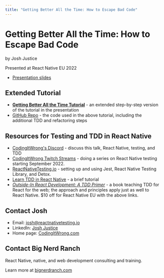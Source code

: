 ```yaml
---
title: "Getting Better All the Time: How to Escape Bad Code"
---
```


# Getting Better All the Time: How to Escape Bad Code

by Josh Justice

Presented at React Native EU 2022

- [Presentation slides](https://www.slideshare.net/JoshJustice1/getting-better-all-the-time-how-to-escape-bad-code)

## Extended Tutorial

- [**Getting Better All the Time Tutorial**](/gettingbetter/tutorial) - an extended step-by-step version of the tutorial in the presentation
- [GitHub Repo](https://github.com/CodingItWrong/getting-better-expo) - the code used in the above tutorial, including the additional TDD and refactoring steps

## Resources for Testing and TDD in React Native

- [CodingItWrong's Discord](https://discord.gg/sFAJJRwW98) - discuss this talk, React Native, testing, and TDD
- [CodingItWrong Twitch Streams](https://codingitwrong.com/stream) - doing a series on React Native testing starting September 2022.
- [ReactNativeTesting.io](/) - setting up and using Jest, React Native Testing Library, and Detox.
- [Learn TDD in React Native](https://learntdd.in/react-native) - a brief tutorial
- [*Outside-In React Development: A TDD Primer*](https://outsidein.dev/book/) - a book teaching TDD for React for the web; the approach and principles apply just as well to React Native. $10 off for React Native EU with the above links.

## Contact Josh

- Email: [josh@reactnativetesting.io](mailto:josh@reactnativetesting.io)
- LinkedIn: [Josh Justice](https://www.linkedin.com/in/jjustice/)
- Home page: [CodingItWrong.com](https://codingitwrong.com)

## Contact Big Nerd Ranch

React Native, native, and web development consulting and training.

Learn more at [bignerdranch.com](https://bignerdranch.com/)
